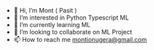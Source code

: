 - 👋 Hi, I’m Mont ( Pasit )
- 👀 I’m interested in Python Typescript ML
- 🌱 I’m currently learning ML
- 💞️ I’m looking to collaborate on ML Project
- 📫 How to reach me montionugera@gmail.com

<!---
montionugera/montionugera is a ✨ special ✨ repository because its `README.md` (this file) appears on your GitHub profile.
You can click the Preview link to take a look at your changes.
--->
